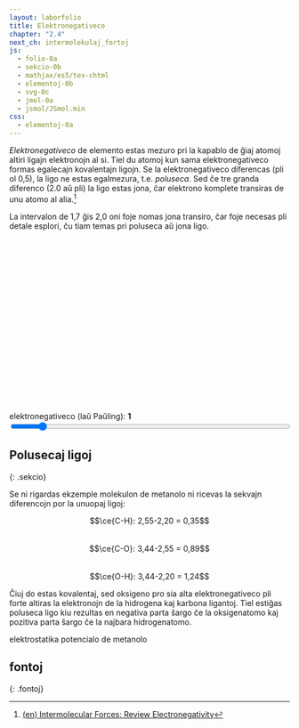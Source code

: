 ```yaml
---
layout: laborfolio
title: Elektronegativeco
chapter: "2.4"
next_ch: intermolekulaj_fortoj
js:
  - folio-0a
  - sekcio-0b
  - mathjax/es5/tex-chtml
  - elementoj-0b
  - svg-0c
  - jmol-0a
  - jsmol/JSmol.min
css:
  - elementoj-0a  
---
```


*Elektronegativeco* de elemento estas mezuro pri la kapablo de ĝiaj atomoj altiri 
ligajn elektronojn al si. Tiel du atomoj kun sama elektronegativeco formas 
egalecajn kovalentajn ligojn. Se la elektronegativeco diferencas (pli ol 0,5), la ligo ne estas egalmezura, 
t.e. *poluseca*. Sed ĉe tre granda diferenco (2.0 aŭ pli) la
ligo estas jona, ĉar elektrono komplete transiras de unu atomo al alia.[^W1]

La intervalon de 1,7 ĝis 2,0 oni foje nomas jona transiro, ĉar foje necesas pli detale esplori, ĉu tiam temas pri poluseca aŭ jona ligo.


<script>

  lanĉe (() => {
    // kreu SVG de perioda sistemo
    const ps = ĝi("#periodsistemo");
    Elemento.periodsistemo(ps,true,
      (de_smb,al_smb) => {
          malemfazo(ĝi(`#ps_${de_smb}`));
          if (al_smb) emfazo(ĝi(`#ps_${al_smb}`));
          aktualigo_info();                
      });
  });
</script>

<style>
  .emfazo1 rect {
    fill: #cceeFF;
  }
  .emfazo2 rect {
    fill: #89CFF0;
  }
  .emfazo3 rect {
    fill: #5353FF; /* #9370DB */
  }
  .emfazo3 text.smb, .emfazo3 text.eneg {
    fill: white;
  }
  .emfazo4 rect {
    fill: #bbbbEE;
  }
  .emfazo5 rect {
    fill: #e0e0FF;
  }
  .emfazo rect {
    fill: #000088 !important;
  }
  .emfazo text {
    fill: white !important;
  }  
</style>

<svg id="periodsistemo"
    version="1.1" 
    xmlns="http://www.w3.org/2000/svg" 
    xmlns:xlink="http://www.w3.org/1999/xlink" width="100%" viewBox="0 0 195 115">
</svg>

<script>
  const eneg = Elemento.laŭ_neg(true);
  const lneg = Object.keys(eneg)
    .filter(a => {return ! isNaN(a)})
    .sort((a,b) => { return +a-b;});

  lanĉe(() =>{
    let n1 = 1;
    for (e in lneg) {
      if (lneg[e] == 1.0) {
        n1 = e;
        break;
      }
    }

    atributoj(ĝi("#eneg_val"),{
      min: 0,
      max: lneg.length-1, 
      value: n1
    });

    aktualigo();
  })

  function aktualigo_info() {
      const nro = ĝi('#eneg_val').value;
      const emfazita_elemento = ĝi("#periodsistemo .emfazo");

      if (emfazita_elemento) {
        const smb = emfazita_elemento.id.split('_')[1];
        const eneg = Elemento.smb(smb).eneg;
        ĝi('#eneg_lbl').textContent = `negativec-diferenco (${smb} - ${lneg[nro]}):`;
        ĝi('#eneg_info').textContent = Math.round(Math.abs(eneg-lneg[nro])*100)/100;
      } else {
        ĝi('#eneg_lbl').textContent = `elektronegativeco (laŭ Paŭling):`;
        ĝi('#eneg_info').textContent = lneg[nro];
      }
  }

  function aktualigo() {
    const val = ĝi('#eneg_val').value;

    // elektita negativeco +/- 2 ŝtupoj
    const e1 = val>=2? eneg[lneg[+val-2]] : [];
    const e2 = val>=1? eneg[lneg[+val-1]] : [];
    const e3 = eneg[lneg[+val]];
    const e4 = val < lneg.length-1? eneg[lneg[+val+1]] : [];
    const e5 = val < lneg.length-2? eneg[lneg[+val+2]] : [];

    for (const e of ĉiuj("#periodsistemo .elm")) {
      // forigu ĉiujn emfazojn antaŭ aktualigo...
      const smb = e.id.split('_')[1];
      const cl = e.classList;
      cl.remove("emfazo1","emfazo2","emfazo3","emfazo4","emfazo5");
      // aldonu emfazojn se la elemento estas en unu el la kvin listoj
      if (e1.indexOf(smb)>-1) cl.add("emfazo1");
      if (e2.indexOf(smb)>-1) cl.add("emfazo2");
      if (e3.indexOf(smb)>-1) cl.add("emfazo3");
      if (e4.indexOf(smb)>-1) cl.add("emfazo4");
      if (e5.indexOf(smb)>-1) cl.add("emfazo5");
    }
  }
</script>

<!-- 
-9..0: ciuj e-neg, kiuj rondigite donas la entjeran valoron
0.7 .. 4 pasoj je dekono, nur ekzaktaj valoroj kalkuliĝu

-->

<label id="eneg_lbl" for="eneg_info">elektronegativeco (laŭ Paŭling):</label> <b><span id="eneg_info">1</span></b><br>
<input type="range" id="eneg_val" style="width: 100%" step="1" value="12" min="0" max="118"  onchange="aktualigo()" oninput="aktualigo_info(); aktualigo();">

## Polusecaj ligoj
{: .sekcio}

Se ni rigardas ekzemple molekulon de metanolo ni ricevas la sekvajn diferencojn
por la unuopaj ligoj:

$$\ce{C-H}: 2,55-2,20 = 0,35$$  
$$\ce{C-O}: 3,44-2,55 = 0,89$$  
$$\ce{O-H}: 3,44-2,20 = 1,24$$  

Ĉiuj do estas kovalentaj, sed oksigeno pro sia alta elektronegativeco pli forte altiras la elektronojn de la hidrogena kaj karbona ligantoj. Tiel estiĝas poluseca ligo kiu rezultas en negativa parta ŝargo ĉe la oksigenatomo kaj pozitiva parta ŝargo ĉe la najbara hidrogenatomo.

<!-- ![elektrostatika potencialo de metanolo](inc/metanolo_mep.png) -->

<div id="jmol_metanolo">
<script type="text/javascript" async>
  //Jmol._isAsync = true;
// 'isosurface resolution 6 molecular map mep; color isosurface translucent;'
  lanĉe(() => {
      jmol_div("jmol_metanolo",
      "inc/metanolo.spt",
      600,400,
      (app) => { Jmol.script(app,
        'set antialiasDisplay ON'
      )}
    );
  });
</script>
</div>
elektrostatika potencialo de metanolo


<!-- lig-preferoj...
https://en.wikipedia.org/wiki/Periodic_table#Metallicity
-->

<!-- montro de elektrostatika potencialo...:
https://chemapps.stolaf.edu/jmol/docs/examples-11/surfacedemos.htm
https://chemapps.stolaf.edu/jmol/docs/examples-11/isosurface.htm
https://wiki.jmol.org/index.php/File_formats/Surfaces
https://www.poissonboltzmann.org/

# konvertado...
http://biochemlabsolutions.com/Molecule%20Docking/FORMATS/Formats%20PDB%20PDBQT%20SDF%20MOL.html

superrigardon pri tiu kaj alia konceptoj donas la prezentaĵo:
https://www.csus.edu/indiv/s/spencej/chem%2031%20summer%2014%20web/day%202%20lecture.pdf

-->


## fontoj
{: .fontoj}

[^W1]: [(en) Intermolecular Forces: Review Electronegativity](https://www2.chem.wisc.edu/deptfiles/genchem/netorial/rottosen/tutorial/modules/intermolecular_forces/01review/review4.htm)

[^W2]: [(de) Elektronegativität](https://de.wikipedia.org/wiki/Elektronegativit%C3%A4t)

<!-- 
aliaj fontoj:
https://pubchem.ncbi.nlm.nih.gov/periodic-table/#view=list
https://www.chemie.de/lexikon/Elektronegativit%C3%A4t.html#Pauling-Skala 
https://www.degruyter.com/document/doi/10.1515/ci-2020-0305/html
https://www.cup.lmu.de/ac/kluefers/homepage/L/kc2/literature/iupac_oxidation_state_2016.pdf
-->